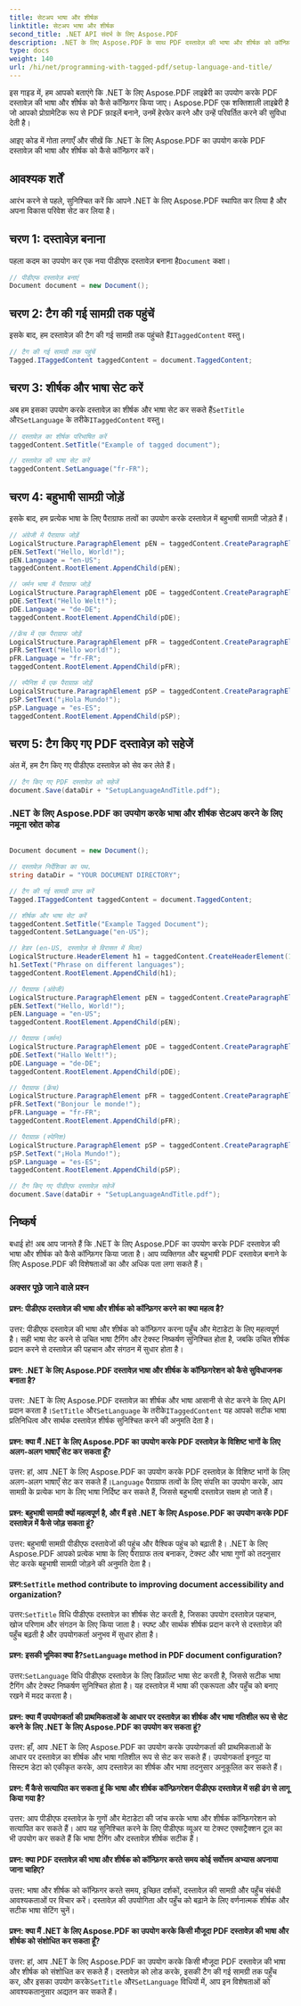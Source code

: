 ```yaml
---
title: सेटअप भाषा और शीर्षक
linktitle: सेटअप भाषा और शीर्षक
second_title: .NET API संदर्भ के लिए Aspose.PDF
description: .NET के लिए Aspose.PDF के साथ PDF दस्तावेज़ की भाषा और शीर्षक को कॉन्फ़िगर करने के लिए चरण-दर-चरण मार्गदर्शिका। वैयक्तिकृत बहुभाषी दस्तावेज़ बनाएँ।
type: docs
weight: 140
url: /hi/net/programming-with-tagged-pdf/setup-language-and-title/
---
```

इस गाइड में, हम आपको बताएंगे कि .NET के लिए Aspose.PDF लाइब्रेरी का उपयोग करके PDF दस्तावेज़ की भाषा और शीर्षक को कैसे कॉन्फ़िगर किया जाए। Aspose.PDF एक शक्तिशाली लाइब्रेरी है जो आपको प्रोग्रामेटिक रूप से PDF फ़ाइलें बनाने, उनमें हेरफेर करने और उन्हें परिवर्तित करने की सुविधा देती है।

आइए कोड में गोता लगाएँ और सीखें कि .NET के लिए Aspose.PDF का उपयोग करके PDF दस्तावेज़ की भाषा और शीर्षक को कैसे कॉन्फ़िगर करें।

## आवश्यक शर्तें

आरंभ करने से पहले, सुनिश्चित करें कि आपने .NET के लिए Aspose.PDF स्थापित कर लिया है और अपना विकास परिवेश सेट कर लिया है।

## चरण 1: दस्तावेज़ बनाना

 पहला कदम का उपयोग कर एक नया पीडीएफ दस्तावेज़ बनाना है`Document` कक्षा।

```csharp
// पीडीएफ दस्तावेज़ बनाएं
Document document = new Document();
```

## चरण 2: टैग की गई सामग्री तक पहुंचें

 इसके बाद, हम दस्तावेज़ की टैग की गई सामग्री तक पहुंचते हैं`ITaggedContent` वस्तु।

```csharp
// टैग की गई सामग्री तक पहुंचें
Tagged.ITaggedContent taggedContent = document.TaggedContent;
```

## चरण 3: शीर्षक और भाषा सेट करें

 अब हम इसका उपयोग करके दस्तावेज़ का शीर्षक और भाषा सेट कर सकते हैं`SetTitle` और`SetLanguage` के तरीके`ITaggedContent` वस्तु।

```csharp
// दस्तावेज़ का शीर्षक परिभाषित करें
taggedContent.SetTitle("Example of tagged document");

// दस्तावेज़ की भाषा सेट करें
taggedContent.SetLanguage("fr-FR");
```

## चरण 4: बहुभाषी सामग्री जोड़ें

इसके बाद, हम प्रत्येक भाषा के लिए पैराग्राफ तत्वों का उपयोग करके दस्तावेज़ में बहुभाषी सामग्री जोड़ते हैं।

```csharp
// अंग्रेजी में पैराग्राफ जोड़ें
LogicalStructure.ParagraphElement pEN = taggedContent.CreateParagraphElement();
pEN.SetText("Hello, World!");
pEN.Language = "en-US";
taggedContent.RootElement.AppendChild(pEN);

// जर्मन भाषा में पैराग्राफ जोड़ें
LogicalStructure.ParagraphElement pDE = taggedContent.CreateParagraphElement();
pDE.SetText("Hello Welt!");
pDE.Language = "de-DE";
taggedContent.RootElement.AppendChild(pDE);

//फ्रेंच में एक पैराग्राफ जोड़ें
LogicalStructure.ParagraphElement pFR = taggedContent.CreateParagraphElement();
pFR.SetText("Hello world!");
pFR.Language = "fr-FR";
taggedContent.RootElement.AppendChild(pFR);

// स्पैनिश में एक पैराग्राफ़ जोड़ें
LogicalStructure.ParagraphElement pSP = taggedContent.CreateParagraphElement();
pSP.SetText("¡Hola Mundo!");
pSP.Language = "es-ES";
taggedContent.RootElement.AppendChild(pSP);
```

## चरण 5: टैग किए गए PDF दस्तावेज़ को सहेजें

अंत में, हम टैग किए गए पीडीएफ दस्तावेज़ को सेव कर लेते हैं।

```csharp
// टैग किए गए PDF दस्तावेज़ को सहेजें
document.Save(dataDir + "SetupLanguageAndTitle.pdf");
```

### .NET के लिए Aspose.PDF का उपयोग करके भाषा और शीर्षक सेटअप करने के लिए नमूना स्रोत कोड 
```csharp

Document document = new Document();

// दस्तावेज़ निर्देशिका का पथ.
string dataDir = "YOUR DOCUMENT DIRECTORY";

// टैग की गई सामग्री प्राप्त करें
Tagged.ITaggedContent taggedContent = document.TaggedContent;

// शीर्षक और भाषा सेट करें
taggedContent.SetTitle("Example Tagged Document");
taggedContent.SetLanguage("en-US");

// हेडर (en-US, दस्तावेज़ से विरासत में मिला)
LogicalStructure.HeaderElement h1 = taggedContent.CreateHeaderElement(1);
h1.SetText("Phrase on different languages");
taggedContent.RootElement.AppendChild(h1);

// पैराग्राफ (अंग्रेजी)
LogicalStructure.ParagraphElement pEN = taggedContent.CreateParagraphElement();
pEN.SetText("Hello, World!");
pEN.Language = "en-US";
taggedContent.RootElement.AppendChild(pEN);

// पैराग्राफ (जर्मन)
LogicalStructure.ParagraphElement pDE = taggedContent.CreateParagraphElement();
pDE.SetText("Hallo Welt!");
pDE.Language = "de-DE";
taggedContent.RootElement.AppendChild(pDE);

// पैराग्राफ (फ्रेंच)
LogicalStructure.ParagraphElement pFR = taggedContent.CreateParagraphElement();
pFR.SetText("Bonjour le monde!");
pFR.Language = "fr-FR";
taggedContent.RootElement.AppendChild(pFR);

// पैराग्राफ़ (स्पेनिश)
LogicalStructure.ParagraphElement pSP = taggedContent.CreateParagraphElement();
pSP.SetText("¡Hola Mundo!");
pSP.Language = "es-ES";
taggedContent.RootElement.AppendChild(pSP);

// टैग किए गए पीडीएफ दस्तावेज़ सहेजें
document.Save(dataDir + "SetupLanguageAndTitle.pdf");

```

## निष्कर्ष

बधाई हो! अब आप जानते हैं कि .NET के लिए Aspose.PDF का उपयोग करके PDF दस्तावेज़ की भाषा और शीर्षक को कैसे कॉन्फ़िगर किया जाता है। आप व्यक्तिगत और बहुभाषी PDF दस्तावेज़ बनाने के लिए Aspose.PDF की विशेषताओं का और अधिक पता लगा सकते हैं।

### अक्सर पूछे जाने वाले प्रश्न

#### प्रश्न: पीडीएफ दस्तावेज़ की भाषा और शीर्षक को कॉन्फ़िगर करने का क्या महत्व है?

उत्तर: पीडीएफ दस्तावेज़ की भाषा और शीर्षक को कॉन्फ़िगर करना पहुँच और मेटाडेटा के लिए महत्वपूर्ण है। सही भाषा सेट करने से उचित भाषा टैगिंग और टेक्स्ट निष्कर्षण सुनिश्चित होता है, जबकि उचित शीर्षक प्रदान करने से दस्तावेज़ की पहचान और संगठन में सुधार होता है।

#### प्रश्न: .NET के लिए Aspose.PDF दस्तावेज़ भाषा और शीर्षक के कॉन्फ़िगरेशन को कैसे सुविधाजनक बनाता है?

 उत्तर: .NET के लिए Aspose.PDF दस्तावेज़ का शीर्षक और भाषा आसानी से सेट करने के लिए API प्रदान करता है।`SetTitle` और`SetLanguage` के तरीके`ITaggedContent` यह आपको सटीक भाषा प्रतिनिधित्व और सार्थक दस्तावेज़ शीर्षक सुनिश्चित करने की अनुमति देता है।

#### प्रश्न: क्या मैं .NET के लिए Aspose.PDF का उपयोग करके PDF दस्तावेज़ के विशिष्ट भागों के लिए अलग-अलग भाषाएँ सेट कर सकता हूँ?

 उत्तर: हां, आप .NET के लिए Aspose.PDF का उपयोग करके PDF दस्तावेज़ के विशिष्ट भागों के लिए अलग-अलग भाषाएँ सेट कर सकते हैं।`Language` पैराग्राफ तत्वों के लिए संपत्ति का उपयोग करके, आप सामग्री के प्रत्येक भाग के लिए भाषा निर्दिष्ट कर सकते हैं, जिससे बहुभाषी दस्तावेज़ सक्षम हो जाते हैं।

#### प्रश्न: बहुभाषी सामग्री क्यों महत्वपूर्ण है, और मैं इसे .NET के लिए Aspose.PDF का उपयोग करके PDF दस्तावेज़ में कैसे जोड़ सकता हूं?

उत्तर: बहुभाषी सामग्री पीडीएफ दस्तावेजों की पहुंच और वैश्विक पहुंच को बढ़ाती है। .NET के लिए Aspose.PDF आपको प्रत्येक भाषा के लिए पैराग्राफ तत्व बनाकर, टेक्स्ट और भाषा गुणों को तदनुसार सेट करके बहुभाषी सामग्री जोड़ने की अनुमति देता है।

#### प्रश्न:`SetTitle` method contribute to improving document accessibility and organization?

 उत्तर:`SetTitle` विधि पीडीएफ दस्तावेज़ का शीर्षक सेट करती है, जिसका उपयोग दस्तावेज़ पहचान, खोज परिणाम और संगठन के लिए किया जाता है। स्पष्ट और सार्थक शीर्षक प्रदान करने से दस्तावेज़ की पहुँच बढ़ती है और उपयोगकर्ता अनुभव में सुधार होता है।

####  प्रश्न: इसकी भूमिका क्या है?`SetLanguage` method in PDF document configuration?

 उत्तर:`SetLanguage` विधि पीडीएफ दस्तावेज़ के लिए डिफ़ॉल्ट भाषा सेट करती है, जिससे सटीक भाषा टैगिंग और टेक्स्ट निष्कर्षण सुनिश्चित होता है। यह दस्तावेज़ में भाषा की एकरूपता और पहुँच को बनाए रखने में मदद करता है।

#### प्रश्न: क्या मैं उपयोगकर्ता की प्राथमिकताओं के आधार पर दस्तावेज़ का शीर्षक और भाषा गतिशील रूप से सेट करने के लिए .NET के लिए Aspose.PDF का उपयोग कर सकता हूं?

उत्तर: हाँ, आप .NET के लिए Aspose.PDF का उपयोग करके उपयोगकर्ता की प्राथमिकताओं के आधार पर दस्तावेज़ का शीर्षक और भाषा गतिशील रूप से सेट कर सकते हैं। उपयोगकर्ता इनपुट या सिस्टम डेटा को एकीकृत करके, आप दस्तावेज़ का शीर्षक और भाषा तदनुसार अनुकूलित कर सकते हैं।

#### प्रश्न: मैं कैसे सत्यापित कर सकता हूं कि भाषा और शीर्षक कॉन्फ़िगरेशन पीडीएफ दस्तावेज़ में सही ढंग से लागू किया गया है?

उत्तर: आप पीडीएफ दस्तावेज़ के गुणों और मेटाडेटा की जांच करके भाषा और शीर्षक कॉन्फ़िगरेशन को सत्यापित कर सकते हैं। आप यह सुनिश्चित करने के लिए पीडीएफ व्यूअर या टेक्स्ट एक्सट्रैक्शन टूल का भी उपयोग कर सकते हैं कि भाषा टैगिंग और दस्तावेज़ शीर्षक सटीक हैं।

#### प्रश्न: क्या PDF दस्तावेज़ की भाषा और शीर्षक को कॉन्फ़िगर करते समय कोई सर्वोत्तम अभ्यास अपनाया जाना चाहिए?

उत्तर: भाषा और शीर्षक को कॉन्फ़िगर करते समय, इच्छित दर्शकों, दस्तावेज़ की सामग्री और पहुँच संबंधी आवश्यकताओं पर विचार करें। दस्तावेज़ की उपयोगिता और पहुँच को बढ़ाने के लिए वर्णनात्मक शीर्षक और सटीक भाषा सेटिंग चुनें।

#### प्रश्न: क्या मैं .NET के लिए Aspose.PDF का उपयोग करके किसी मौजूदा PDF दस्तावेज़ की भाषा और शीर्षक को संशोधित कर सकता हूँ?

 उत्तर: हां, आप .NET के लिए Aspose.PDF का उपयोग करके किसी मौजूदा PDF दस्तावेज़ की भाषा और शीर्षक को संशोधित कर सकते हैं। दस्तावेज़ को लोड करके, इसकी टैग की गई सामग्री तक पहुँच कर, और इसका उपयोग करके`SetTitle` और`SetLanguage` विधियों में, आप इन विशेषताओं को आवश्यकतानुसार अद्यतन कर सकते हैं।
